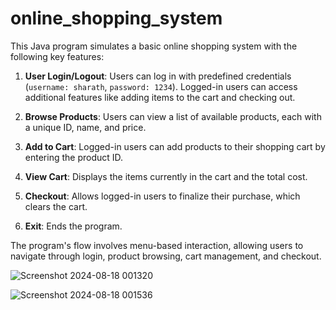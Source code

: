 # online_shopping_system

This Java program simulates a basic online shopping system with the following key features:

1. **User Login/Logout**: Users can log in with predefined credentials (`username: sharath`, `password: 1234`). Logged-in users can access additional features like adding items to the cart and checking out.

2. **Browse Products**: Users can view a list of available products, each with a unique ID, name, and price.

3. **Add to Cart**: Logged-in users can add products to their shopping cart by entering the product ID.

4. **View Cart**: Displays the items currently in the cart and the total cost.

5. **Checkout**: Allows logged-in users to finalize their purchase, which clears the cart.

6. **Exit**: Ends the program.

The program's flow involves menu-based interaction, allowing users to navigate through login, product browsing, cart management, and checkout.



![Screenshot 2024-08-18 001320](https://github.com/user-attachments/assets/fac09a7a-c5d3-4165-9814-e37d5e1906d6)


![Screenshot 2024-08-18 001536](https://github.com/user-attachments/assets/8a55b4ee-9a14-4676-8456-492005cc8cfc)
